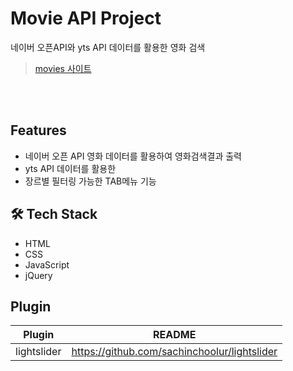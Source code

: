 # Movie API Project
네이버 오픈API와 yts API 데이터를 활용한 영화 검색 



> [movies 사이트](http://shj6837.dothome.co.kr/movie_api)
<br>
<br>

## Features
- 네이버 오픈 API 영화 데이터를 활용하여 영화검색결과 출력
- yts API 데이터를 활용한 
- 장르별 필터링 가능한 TAB메뉴 기능

## 🛠 Tech Stack
- HTML
- CSS
- JavaScript
- jQuery

## Plugin
| Plugin | README |
| ------ | ------ |
| lightslider | https://github.com/sachinchoolur/lightslider | 
